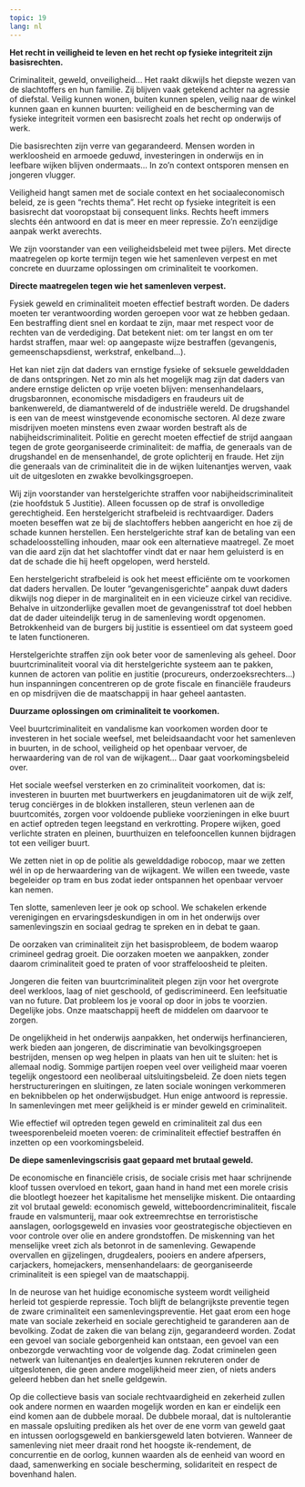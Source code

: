 ```yaml
---
topic: 19
lang: nl
---
```

**Het recht in veiligheid te leven en het recht op fysieke integriteit zijn basisrechten.**

Criminaliteit, geweld, onveiligheid... Het raakt dikwijls het diepste wezen
van de slachtoffers en hun familie. Zij blijven vaak getekend achter na
agressie of diefstal. Veilig kunnen wonen, buiten kunnen spelen, veilig naar
de winkel kunnen gaan en kunnen buurten: veiligheid en de bescherming van de
fysieke integriteit vormen een basisrecht zoals het recht op onderwijs of
werk.

Die basisrechten zijn verre van gegarandeerd. Mensen worden in werkloosheid en
armoede geduwd, investeringen in onderwijs en in leefbare wijken blijven
ondermaats… In zo’n context ontsporen mensen en jongeren vlugger.

Veiligheid hangt samen met de sociale context en het sociaaleconomisch beleid,
ze is geen “rechts thema”. Het recht op fysieke integriteit is een basisrecht
dat vooropstaat bij consequent links. Rechts heeft immers slechts één antwoord
en dat is meer en meer repressie. Zo’n eenzijdige aanpak werkt averechts.

We zijn voorstander van een veiligheidsbeleid met twee pijlers. Met directe
maatregelen op korte termijn tegen wie het samenleven verpest en met concrete
en duurzame oplossingen om criminaliteit te voorkomen.

**Directe maatregelen tegen wie het samenleven verpest.**

Fysiek geweld en criminaliteit moeten effectief bestraft worden. De daders
moeten ter verantwoording worden geroepen voor wat ze hebben gedaan. Een
bestraffing dient snel en kordaat te zijn, maar met respect voor de rechten
van de verdediging. Dat betekent niet: om ter langst en om ter hardst
straffen, maar wel: op aangepaste wijze bestraffen (gevangenis,
gemeenschapsdienst, werkstraf, enkelband…).

Het kan niet zijn dat daders van ernstige fysieke of seksuele gewelddaden de
dans ontspringen. Net zo min als het mogelijk mag zijn dat daders van andere
ernstige delicten op vrije voeten blijven: mensenhandelaars, drugsbaronnen,
economische misdadigers en fraudeurs uit de bankenwereld, de diamantwereld of
de industriële wereld. De drugshandel is een van de meest winstgevende
economische sectoren. Al deze zware misdrijven moeten minstens even zwaar
worden bestraft als de nabijheidscriminaliteit. Politie en gerecht moeten
effectief de strijd aangaan tegen de grote georganiseerde criminaliteit: de
maffia, de generaals van de drugshandel en de mensenhandel, de grote
oplichterij en fraude. Het zijn die generaals van de criminaliteit die in de
wijken luitenantjes werven, vaak uit de uitgesloten en zwakke
bevolkingsgroepen.

Wij zijn voorstander van herstelgerichte straffen voor nabijheidscriminaliteit
(zie hoofdstuk 5 Justitie). Alleen focussen op de straf is onvolledige
gerechtigheid. Een herstelgericht strafbeleid is rechtvaardiger. Daders moeten
beseffen wat ze bij de slachtoffers hebben aangericht en hoe zij de schade
kunnen herstellen. Een herstelgerichte straf kan de betaling van een
schadeloosstelling inhouden, maar ook een alternatieve maatregel. Ze moet van
die aard zijn dat het slachtoffer vindt dat er naar hem geluisterd is en dat
de schade die hij heeft opgelopen, werd hersteld.

Een herstelgericht strafbeleid is ook het meest efficiënte om te voorkomen dat
daders hervallen. De louter “gevangenisgerichte” aanpak duwt daders dikwijls
nog dieper in de marginaliteit en in een vicieuze cirkel van recidive. Behalve
in uitzonderlijke gevallen moet de gevangenisstraf tot doel hebben dat de
dader uiteindelijk terug in de samenleving wordt opgenomen. Betrokkenheid van
de burgers bij justitie is essentieel om dat systeem goed te laten
functioneren.

Herstelgerichte straffen zijn ook beter voor de samenleving als geheel. Door
buurtcriminaliteit vooral via dit herstelgerichte systeem aan te pakken,
kunnen de actoren van politie en justitie (procureurs, onderzoeksrechters…)
hun inspanningen concentreren op de grote fiscale en financiële fraudeurs en
op misdrijven die de maatschappij in haar geheel aantasten.

**Duurzame oplossingen om criminaliteit te voorkomen.**

Veel buurtcriminaliteit en vandalisme kan voorkomen worden door te investeren
in het sociale weefsel, met beleidsaandacht voor het samenleven in buurten, in
de school, veiligheid op het openbaar vervoer, de herwaardering van de rol van
de wijkagent… Daar gaat voorkomingsbeleid over.

Het sociale weefsel versterken en zo criminaliteit voorkomen, dat is:
investeren in buurten met buurtwerkers en jeugdanimatoren uit de wijk zelf,
terug conciërges in de blokken installeren, steun verlenen aan de
buurtcomités, zorgen voor voldoende publieke voorzieningen in elke buurt en
actief optreden tegen leegstand en verkrotting. Propere wijken, goed verlichte
straten en pleinen, buurthuizen en telefooncellen kunnen bijdragen tot een
veiliger buurt.

We zetten niet in op de politie als gewelddadige robocop, maar we zetten wél
in op de herwaardering van de wijkagent. We willen een tweede, vaste
begeleider op tram en bus zodat ieder ontspannen het openbaar vervoer kan
nemen.

Ten slotte, samenleven leer je ook op school. We schakelen erkende
verenigingen en ervaringsdeskundigen in om in het onderwijs over
samenlevingszin en sociaal gedrag te spreken en in debat te gaan.

De oorzaken van criminaliteit zijn het basisprobleem, de bodem waarop
crimineel gedrag groeit. Die oorzaken moeten we aanpakken, zonder daarom
criminaliteit goed te praten of voor straffeloosheid te pleiten.

Jongeren die feiten van buurtcriminaliteit plegen zijn voor het overgrote deel
werkloos, laag of niet geschoold, of gediscrimineerd. Een leefsituatie van no
future. Dat probleem los je vooral op door in jobs te voorzien. Degelijke
jobs. Onze maatschappij heeft de middelen om daarvoor te zorgen.

De ongelijkheid in het onderwijs aanpakken, het onderwijs herfinancieren, werk
bieden aan jongeren, de discriminatie van bevolkingsgroepen bestrijden, mensen
op weg helpen in plaats van hen uit te sluiten: het is allemaal nodig. Sommige
partijen roepen veel over veiligheid maar voeren tegelijk ongestoord een
neoliberaal uitsluitingsbeleid. Ze doen niets tegen herstructureringen en
sluitingen, ze laten sociale woningen verkommeren en beknibbelen op het
onderwijsbudget. Hun enige antwoord is repressie. In samenlevingen met meer
gelijkheid is er minder geweld en criminaliteit.

Wie effectief wil optreden tegen geweld en criminaliteit zal dus een
tweesporenbeleid moeten voeren: de criminaliteit effectief bestraffen én
inzetten op een voorkomingsbeleid.

**De diepe samenlevingscrisis gaat gepaard met brutaal geweld.**

De economische en financiële crisis, de sociale crisis met haar schrijnende
kloof tussen overvloed en tekort, gaan hand in hand met een morele crisis die
blootlegt hoezeer het kapitalisme het menselijke miskent. Die ontaarding zit
vol brutaal geweld: economisch geweld, witteboordencriminaliteit, fiscale
fraude en valsmunterij, maar ook extreemrechtse en terroristische aanslagen,
oorlogsgeweld en invasies voor geostrategische objectieven en voor controle
over olie en andere grondstoffen. De miskenning van het menselijke vreet zich
als betonrot in de samenleving. Gewapende overvallen en gijzelingen,
drugdealers, pooiers en andere afpersers, carjackers, homejackers,
mensenhandelaars: de georganiseerde criminaliteit is een spiegel van de
maatschappij.

In de neurose van het huidige economische systeem wordt veiligheid herleid tot
gespierde repressie. Toch blijft de belangrijkste preventie tegen de zware
criminaliteit een samenlevingspreventie. Het gaat erom een hoge mate van
sociale zekerheid en sociale gerechtigheid te garanderen aan de bevolking.
Zodat de zaken die van belang zijn, gegarandeerd worden. Zodat een gevoel van
sociale geborgenheid kan ontstaan, een gevoel van een onbezorgde verwachting
voor de volgende dag. Zodat criminelen geen netwerk van luitenantjes en
dealertjes kunnen rekruteren onder de uitgeslotenen, die geen andere
mogelijkheid meer zien, of niets anders geleerd hebben dan het snelle
geldgewin.

Op die collectieve basis van sociale rechtvaardigheid en zekerheid zullen ook
andere normen en waarden mogelijk worden en kan er eindelijk een eind komen
aan de dubbele moraal. De dubbele moraal, dat is nultolerantie en massale
opsluiting prediken als het over de ene vorm van geweld gaat en intussen
oorlogsgeweld en bankiersgeweld laten botvieren. Wanneer de samenleving niet
meer draait rond het hoogste ik-rendement, de concurrentie en de oorlog,
kunnen waarden als de eenheid van woord en daad, samenwerking en sociale
bescherming, solidariteit en respect de bovenhand halen.


